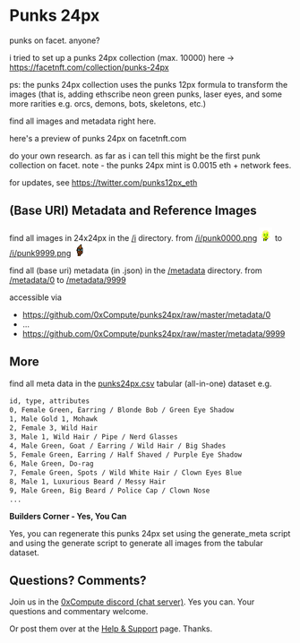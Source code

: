 # Punks 24px


punks on facet. anyone?  

i tried to set up a punks 24px collection (max. 10000) here -> 
<https://facetnft.com/collection/punks-24px>

ps: the punks 24px collection uses the punks 12px formula to transform the images (that is, adding ethscribe neon green punks, laser eyes, and some more rarities e.g. orcs, demons, bots, skeletons, etc.)  

find all images and metadata right here.

here's a preview of punks 24px on facetnft.com  



do your own research. as far as i can tell this might be the first punk collection on facet. note - the punks 24px mint is 0.0015 eth + network fees.


for updates, see <https://twitter.com/punks12px_eth>





## (Base URI) Metadata and Reference Images 

find all images in 24x24px in the [/i](i) directory.
from [/i/punk0000.png](i/punk0000.png) ![](i/punk0000.png) to 
[/i/punk9999.png](i/punk9999.png)  ![](i/punk9999.png)

find all (base uri) metadata (in .json) in the [/metadata](metadata) directory.
from [/metadata/0](metadata/0) to 
[/metadata/9999](metadata/9999)

accessible via

- <https://github.com/0xCompute/punks24px/raw/master/metadata/0>
- ...
- <https://github.com/0xCompute/punks24px/raw/master/metadata/9999>



## More


find all meta data in the [punks24px.csv](punks24px.csv) tabular (all-in-one) dataset e.g.

```
id, type, attributes
0, Female Green, Earring / Blonde Bob / Green Eye Shadow
1, Male Gold 1, Mohawk
2, Female 3, Wild Hair
3, Male 1, Wild Hair / Pipe / Nerd Glasses
4, Male Green, Goat / Earring / Wild Hair / Big Shades
5, Female Green, Earring / Half Shaved / Purple Eye Shadow
6, Male Green, Do-rag
7, Female Green, Spots / Wild White Hair / Clown Eyes Blue
8, Male 1, Luxurious Beard / Messy Hair
9, Male Green, Big Beard / Police Cap / Clown Nose
...
```


**Builders Corner - Yes, You Can**

Yes, you can regenerate this punks 24px set 
using the generate_meta script
and using the generate script to generate all images
from the tabular dataset.


## Questions? Comments?

Join us in the [0xCompute discord (chat server)](https://discord.gg/3JRnDUap6y). Yes you can.
Your questions and commentary welcome.

Or post them over at the [Help & Support](https://github.com/geraldb/help) page. Thanks.

